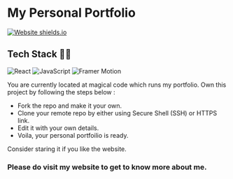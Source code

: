 # My Personal Portfolio

[![Website shields.io](https://img.shields.io/website-up-down-green-red/http/shields.io.svg)](https://coder-srinivas.github.io/Personal-Portfolio/)

<h2 id='tech-stack'> Tech Stack 👨‍💻</h2>

![React](https://img.shields.io/badge/React-20232A?style=for-the-badge&logo=react&logoColor=61DAFB)
![JavaScript](https://img.shields.io/badge/javascript-%23323330.svg?style=for-the-badge&logo=javascript&logoColor=%23F7DF1E)
![Framer Motion](https://img.shields.io/badge/Framer-black?style=for-the-badge&logo=framer&logoColor=blue)

You are currently located at magical code which runs my portfolio. Own this project by following the steps below :

- Fork the repo and make it your own.
- Clone your remote repo by either using Secure Shell (SSH) or HTTPS link.
- Edit it with your own details.
- Voila, your personal portfoilio is ready.

Consider staring it if you like the website.

### Please do visit my website to get to know more about me.
